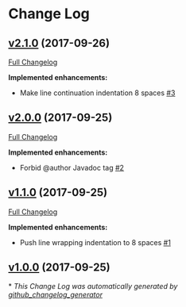 # Change Log

## [v2.1.0](https://bintray.com/joffrey-bion/maven/checkstyle-config/2.1.0) (2017-09-26)
[Full Changelog](https://github.com/joffrey-bion/checkstyle-config/compare/v2.0.0...v2.1.0)

**Implemented enhancements:**

- Make line continuation indentation 8 spaces [\#3](https://github.com/joffrey-bion/checkstyle-config/issues/3)

## [v2.0.0](https://bintray.com/joffrey-bion/maven/checkstyle-config/2.0.0) (2017-09-25)
[Full Changelog](https://github.com/joffrey-bion/checkstyle-config/compare/v1.1.0...v2.0.0)

**Implemented enhancements:**

- Forbid @author Javadoc tag [\#2](https://github.com/joffrey-bion/checkstyle-config/issues/2)

## [v1.1.0](https://bintray.com/joffrey-bion/maven/checkstyle-config/1.1.0) (2017-09-25)
[Full Changelog](https://github.com/joffrey-bion/checkstyle-config/compare/v1.0.0...v1.1.0)

**Implemented enhancements:**

- Push line wrapping indentation to 8 spaces [\#1](https://github.com/joffrey-bion/checkstyle-config/issues/1)

## [v1.0.0](https://bintray.com/joffrey-bion/maven/checkstyle-config/1.0.0) (2017-09-25)


\* *This Change Log was automatically generated by [github_changelog_generator](https://github.com/skywinder/Github-Changelog-Generator)*